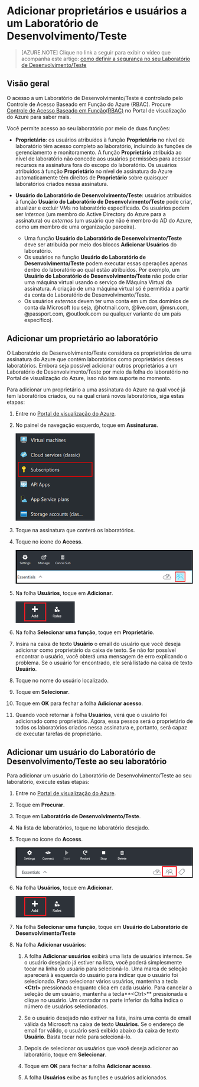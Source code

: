 <properties
	pageTitle="Adicionar proprietários e usuários a um Laboratório de Desenvolvimento/Teste | Microsoft Azure"
	description="Com segurança, adicione um usuário que não está em sua assinatura para o Laboratório de Desenvolvimento/Teste do Azure."
	services="devtest-lab,virtual-machines"
	documentationCenter="na"
	authors="tomarcher"
	manager="douge"
	editor=""/>

<tags
	ms.service="devtest-lab"
	ms.workload="na"
	ms.tgt_pltfrm="na"
	ms.devlang="na"
	ms.topic="article"
	ms.date="04/18/2016"
	ms.author="tarcher"/>

# Adicionar proprietários e usuários a um Laboratório de Desenvolvimento/Teste

> [AZURE.NOTE] Clique no link a seguir para exibir o vídeo que acompanha este artigo: [como definir a segurança no seu Laboratório de Desenvolvimento/Teste](/documentation/videos/how-to-set-security-in-your-devtest-lab)

## Visão geral

O acesso a um Laboratório de Desenvolvimento/Teste é controlado pelo Controle de Acesso Baseado em Função do Azure (RBAC). Procure [Controle de Acesso Baseado em Função(RBAC)](https://azure.microsoft.com/searchresults?query=Role%20Based%20Access%20Control%20%28RBAC%29) no Portal de visualização do Azure para saber mais.

Você permite acesso ao seu laboratório por meio de duas funções:

 - **Proprietário**: os usuários atribuídos à função **Proprietário** no nível de laboratório têm acesso completo ao laboratório, incluindo às funções de gerenciamento e monitoramento. A função **Proprietário** atribuída ao nível de laboratório não concede aos usuários permissões para acessar recursos na assinatura fora do escopo do laboratório. Os usuários atribuídos à função **Proprietário** no nível de assinatura do Azure automaticamente têm direitos de **Proprietário** sobre quaisquer laboratórios criados nessa assinatura.

 -  **Usuário do Laboratório de Desenvolvimento/Teste**: usuários atribuídos à função **Usuário do Laboratório de Desenvolvimento/Teste** pode criar, atualizar e excluir VMs no laboratório especificado. Os usuários podem ser *internos* (um membro do Active Directory do Azure para a assinatura) ou *externos* (um usuário que não é membro do AD do Azure, como um membro de uma organização parceira).
	-  Uma função **Usuário do Laboratório de Desenvolvimento/Teste** deve ser atribuída por meio dos blocos **Adicionar Usuários** do laboratório.
	-  Os usuários na função **Usuário do Laboratório de Desenvolvimento/Teste** podem executar essas operações apenas dentro do laboratório ao qual estão atribuídos. Por exemplo, um **Usuário do Laboratório de Desenvolvimento/Teste** não pode criar uma máquina virtual usando o serviço de Máquina Virtual da assinatura. A criação de uma máquina virtual só é permitida a partir da conta do Laboratório de Desenvolvimento/Teste.
	- Os usuários *externos* devem ter uma conta em um dos domínios de conta da Microsoft (ou seja, @hotmail.com, @live.com, @msn.com, @passport.com, @outlook.com ou qualquer variante de um país específico).

## Adicionar um proprietário ao laboratório

O Laboratório de Desenvolvimento/Teste considera os proprietários de uma assinatura do Azure que contém laboratórios como proprietários desses laboratórios. Embora seja possível adicionar outros proprietários a um Laboratório de Desenvolvimento/Teste por meio da folha do laboratório no Portal de visualização do Azure, isso não tem suporte no momento.

Para adicionar um proprietário a uma assinatura do Azure na qual você já tem laboratórios criados, ou na qual criará novos laboratórios, siga estas etapas:

1. Entre no [Portal de visualização do Azure](https://portal.azure.com).

1. No painel de navegação esquerdo, toque em **Assinaturas**.

	![Link Assinaturas](./media/devtest-lab-add-devtest-user/subscriptions.png)
	
1. Toque na assinatura que conterá os laboratórios.

1. Toque no ícone do **Access**.

	![Usuários do Access](./media/devtest-lab-add-devtest-user/access-users.png)

1. Na folha **Usuários**, toque em **Adicionar**.

	![Adicionar usuário](./media/devtest-lab-add-devtest-user/devtest-users-blade.png)

1. Na folha **Selecionar uma função**, toque em **Proprietário**.

1. Insira na caixa de texto **Usuário** o email do usuário que você deseja adicionar como proprietário da caixa de texto. Se não for possível encontrar o usuário, você obterá uma mensagem de erro explicando o problema. Se o usuário for encontrado, ele será listado na caixa de texto **Usuário**.

1. Toque no nome do usuário localizado.

1. Toque em **Selecionar**.

1. Toque em **OK** para fechar a folha **Adicionar acesso**.

1. Quando você retornar à folha **Usuários**, verá que o usuário foi adicionado como proprietário. Agora, essa pessoa será o proprietário de todos os laboratórios criados nessa assinatura e, portanto, será capaz de executar tarefas de proprietário.

## Adicionar um usuário do Laboratório de Desenvolvimento/Teste ao seu laboratório

Para adicionar um usuário do Laboratório de Desenvolvimento/Teste ao seu laboratório, execute estas etapas:

1. Entre no [Portal de visualização do Azure](https://portal.azure.com).

1. Toque em **Procurar**.

1. Toque em **Laboratório de Desenvolvimento/Teste**.

1. Na lista de laboratórios, toque no laboratório desejado.

1. Toque no ícone do **Access**.

	![Acesso de usuário](./media/devtest-lab-add-devtest-user/devtest-lab-home-blade.png)

1. Na folha **Usuários**, toque em **Adicionar**.

	![Adicionar usuário](./media/devtest-lab-add-devtest-user/devtest-users-blade.png)

1. Na folha **Selecionar uma função**, toque em **Usuário do Laboratório de Desenvolvimento/Teste**

1. Na folha **Adicionar usuários**:

	1. A folha **Adicionar usuários** exibirá uma lista de usuários internos. Se o usuário desejado já estiver na lista, você poderá simplesmente tocar na linha do usuário para selecioná-lo. Uma marca de seleção aparecerá à esquerda do usuário para indicar que o usuário foi selecionado. Para selecionar vários usuários, mantenha a tecla **&lt;Ctrl>** pressionada enquanto clica em cada usuário. Para cancelar a seleção de um usuário, mantenha a tecla**&lt;Ctrl>** pressionada e clique no usuário. Um contador na parte inferior da folha indica o número de usuários selecionados.

	1. Se o usuário desejado não estiver na lista, insira uma conta de email válida da Microsoft na caixa de texto **Usuários**. Se o endereço de email for válido, o usuário será exibido abaixo da caixa de texto **Usuário**. Basta tocar nele para selecioná-lo.

	1. Depois de selecionar os usuários que você deseja adicionar ao laboratório, toque em **Selecionar**.

	1. Toque em **OK** para fechar a folha **Adicionar acesso**.

	1. A folha **Usuários** exibe as funções e usuários adicionados.

<!---HONumber=AcomDC_0420_2016-->